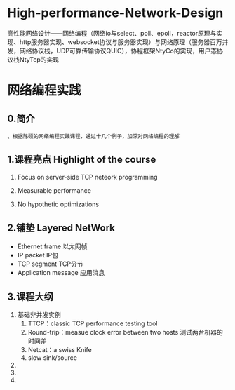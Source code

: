 # High-performance-Network-Design
高性能网络设计——网络编程（网络io与select、poll、epoll，reactor原理与实现、http服务器实现、websocket协议与服务器实现）与网络原理（服务器百万并发，网络协议栈，UDP可靠传输协议QUIC），协程框架NtyCo的实现，用户态协议栈NtyTcp的实现
# 网络编程实践
## 0.简介
    、根据陈硕的网络编程实践课程，通过十几个例子，加深对网络编程的理解
## 1.课程亮点 Highlight of the course
  1. Focus on server-side TCP neteork programming

  2. Measurable performance

  3. No hypothetic optimizations

## 2.铺垫 Layered NetWork
  * Ethernet frame 以太网帧
  * IP packet IP包
  * TCP segment TCP分节
  * Application message 应用消息 


## 3.课程大纲
1. 基础非并发实例
    1. TTCP：classic TCP performance testing tool
    2. Round-trip：measue clock error between two hosts 测试两台机器的时间差
    3. Netcat：a swiss Knife
    4. slow sink/source
2. 
3. 
4. 